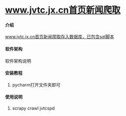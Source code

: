 # www.jvtc.jx.cn首页新闻爬取

#### 介绍
www.jvtc.jx.cn首页新闻爬取存入数据库，已包含sql脚本

#### 软件架构
软件架构说明


#### 安装教程

1.  pycharm打开文件夹即可

#### 使用说明

1.  scrapy crawl jvtcspd




